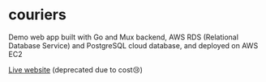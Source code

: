 # couriers
Demo web app built with Go and Mux backend, AWS RDS (Relational Database Service) and PostgreSQL cloud database, and deployed on AWS EC2

[Live website](http://ec2-52-12-172-130.us-west-2.compute.amazonaws.com/assets/) (deprecated due to cost😢)
